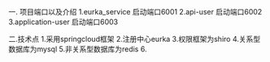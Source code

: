 一. 项目端口以及介绍
    1.eurka_service         启动端口6001
    2.api-user              启动端口6002
    3.application-user      启动端口6003
    

二.技术点
    1.采用springcloud框架
    2.注册中心eurka
    3.权限框架为shiro
    4.关系型数据库为mysql
    5.非关系型数据库为redis
    6.



